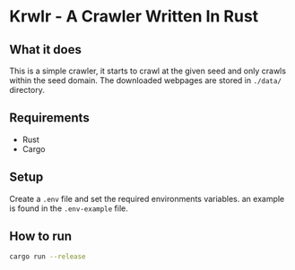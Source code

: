 # Krwlr - A Crawler Written In Rust

## What it does
This is a simple crawler, it starts to crawl at the given seed and only crawls within the seed domain.
The downloaded webpages are stored in `./data/` directory.


## Requirements
- Rust
- Cargo

## Setup
Create a `.env` file and set the required environments variables. an example is found in the `.env-example` file.

## How to run
```bash
cargo run --release
```
